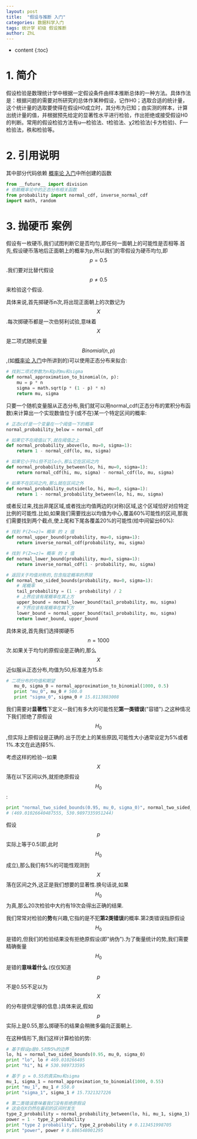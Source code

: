```yaml
---
layout: post
title:  "假设与推断 入门"
categories: 数据科学入门
tags: 统计学 初级 假设推断
author: ZhL
---
```


* content
{:toc}

# 1. 简介

假设检验是数理统计学中根据一定假设条件由样本推断总体的一种方法。具体作法是：根据问题的需要对所研究的总体作某种假设，记作H0；选取合适的统计量，这个统计量的选取要使得在假设H0成立时，其分布为已知；由实测的样本，计算出统计量的值，并根据预先给定的显著性水平进行检验，作出拒绝或接受假设H0的判断。常用的假设检验方法有u—检验法、t检验法、χ2检验法(卡方检验)、F—检验法，秩和检验等。






# 2. 引用说明

其中部分代码依赖
[概率论 入门](https://liuzhihan027.github.io/2018/08/15/probability_preliminary/ "概率论 入门")中所创建的函数

```python
from __future__ import division
# 依赖概率论中的正态分布相关函数
from probability import normal_cdf, inverse_normal_cdf
import math, random
```

# 3. 抛硬币 案例

假设有一枚硬币,我们试图判断它是否均匀,即任何一面朝上的可能性是否相等.首先,假设硬币落地后正面朝上的概率为p,所以我们的零假设为硬币均匀,即
$$ p=0.5 $$
.我们要对比替代假设
$$ p \neq 0.5 $$
来检验这个假设.

具体来说,首先掷硬币n次,将出现正面朝上的次数记为
$$ X $$
.每次掷硬币都是一次伯努利试验,意味着
$$ X $$
是二项式随机变量
$$ Binomial(n,p) $$
,(如[概率论 入门](https://liuzhihan027.github.io/2018/08/15/probability_preliminary/ "概率论 入门")中所讲到的)可以使用正态分布来拟合:

```python
# 找到二项式参数为n和p的mu和sigma
def normal_approximation_to_binomial(n, p):
    mu = p * n
    sigma = math.sqrt(p * (1 - p) * n)
    return mu, sigma
```

只要一个随机变量服从正态分布,我们就可以用normal_cdf(正态分布的累积分布函数)来计算出一个实现数值位于(或不在)某一个特定区间的概率:

```python
# 正态cdf是一个变量在一个阈值一下的概率
normal_probability_below = normal_cdf

# 如果它不在阈值以下,就在阈值之上
def normal_probability_above(lo, mu=0, sigma=1):
    return 1 - normal_cdf(lo, mu, sigma)

# 如果它小于hi但不比lo小,那么它在区间之内
def normal_probability_between(lo, hi, mu=0, sigma=1):
    return normal_cdf(hi, mu, sigma) - normal_cdf(lo, mu, sigma)

# 如果不在区间之内,那么就在区间之外
def normal_probability_outside(lo, hi, mu=0, sigma=1):
    return 1 - normal_probability_between(lo, hi, mu, sigma)
```

或者反过来,找出非尾区域,或者找出均值两边的(对称)区域,这个区域恰好对应特定比例的可能性.比如,如果我们需要找出以均值为中心,覆盖60%可能性的区间,那我们需要找到两个截点,使上尾和下尾各覆盖20%的可能性(给中间留出60%):


```python
# 找到 P(Z<=z)= 概率 的 z 值
def normal_upper_bound(probability, mu=0, sigma=1):
    return inverse_normal_cdf(probability, mu, sigma)

# 找到 P(Z>=z)= 概率 的 z 值
def normal_lower_bound(probability, mu=0, sigma=1):
    return inverse_normal_cdf(1 - probability, mu, sigma)

# 返回关于均值对称的,包含指定概率的界限
def normal_two_sided_bounds(probability, mu=0, sigma=1):
    # 尾概率
    tail_probability = (1 - probability) / 2
    # 上界应该有尾概率在其上方
    upper_bound = normal_lower_bound(tail_probability, mu, sigma)
    # 下界应该有尾概率在其下方
    lower_bound = normal_upper_bound(tail_probability, mu, sigma)
    return lower_bound, upper_bound
```

具体来说,首先我们选择掷硬币
$$ n=1000 $$
次.如果关于均匀的原假设是正确的,那么
$$ X $$
近似服从正态分布,均值为50,标准差为15.8:

```python
# 二项分布的均值和期望
   mu_0, sigma_0 = normal_approximation_to_binomial(1000, 0.5)
   print "mu_0", mu_0 # 500.0
   print "sigma_0", sigma_0 # 15.8113883008
```

我们需要对**显著性**下定义--我们有多大的可能性犯**第一类错误**("容错").之这种情况下我们拒绝了原假设
$$ H_0 $$
,但实际上原假设是正确的.出于历史上的某些原因,可能性大小通常设定为5%或者1%.本文在此选择5%.

考虑这样的检验--如果
$$ X $$
落在以下区间以外,就拒绝原假设
$$ H_0 $$
:

```python
print "normal_two_sided_bounds(0.95, mu_0, sigma_0)", normal_two_sided_bounds(0.95, mu_0, sigma_0)
# (469.01026640487555, 530.9897335951244)
```

假设
$$ p $$
实际上等于0.5(即,此时
$$ H_0 $$
成立),那么我们有5%的可能性观测到
$$ X $$
落在区间之外,这正是我们想要的显著性.换句话说,如果
$$ H_0 $$
为真,那么20次检验中大约有19次会得出正确的结果.

我们常常对检验的**势**有兴趣,它指的是不犯**第2类错误**的概率.第2类错误指原假设
$$ H_0 $$
是错的,但我们的检验结果没有拒绝原假设(即"纳伪").为了衡量统计的势,我们需要精确衡量
$$ H_0 $$
是错的**意味着什么**.(仅仅知道
$$ p $$
不是0.55不足以为
$$ X $$
的分布提供足够的信息.)具体来说,假如
$$ p $$
实际上是0.55,那么掷硬币的结果会稍微多偏向正面朝上.

在这种情形下,我们这样计算检验的势:

```python
# 基于假设p是0.5时95%的边界
lo, hi = normal_two_sided_bounds(0.95, mu_0, sigma_0)
print "lo", lo # 469.010266405
print "hi", hi # 530.989733595

# 基于 p = 0.55的真实mu和sigma
mu_1, sigma_1 = normal_approximation_to_binomial(1000, 0.55)
print "mu_1", mu_1 # 550.0
print "sigma_1", sigma_1 # 15.7321327226

# 第二类错误意味着我们没有拒绝原假设
# 这会在X仍然在最初的区间时发生
type_2_probability = normal_probability_between(lo, hi, mu_1, sigma_1)
power = 1 - type_2_probability
print "type 2 probability", type_2_probability # 0.113451998705
print "power", power # 0.886548001295
```
